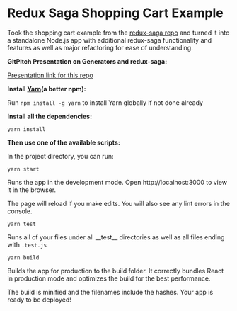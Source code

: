 # Redux Saga Shopping Cart Example
Took the shopping cart example from the [redux-saga repo](https://github.com/redux-saga/redux-saga/tree/master/examples/shopping-cart) and turned it into a standalone Node.js app with additional redux-saga functionality and features as well as major refactoring for ease of understanding.

__GitPitch Presentation on Generators and redux-saga:__

[Presentation link for this repo](https://gitpitch.com/franklsm1/redux-saga-shopping-cart)

__Install [Yarn](https://yarnpkg.com/en/)(a better npm):__

Run `npm install -g yarn` to install Yarn globally if not done already

__Install all the dependencies:__

`yarn install`

__Then use one of the available scripts:__

In the project directory, you can run:

`yarn start`

Runs the app in the development mode.
Open http://localhost:3000 to view it in the browser.

The page will reload if you make edits.
You will also see any lint errors in the console.

`yarn test`

Runs all of your files under all \_\_test\_\_ directories as well as all files ending with `.test.js`

`yarn build`

Builds the app for production to the build folder.
It correctly bundles React in production mode and optimizes the build for the best performance.

The build is minified and the filenames include the hashes.
Your app is ready to be deployed!
